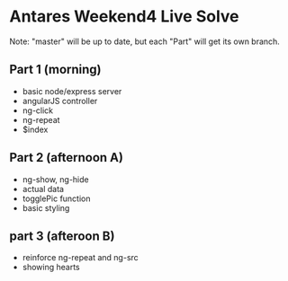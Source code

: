 Antares Weekend4 Live Solve
===

Note: "master" will be up to date, but each "Part" will get its own branch.

Part 1 (morning)
---
- basic node/express server
- angularJS controller
- ng-click
- ng-repeat
- $index

Part 2 (afternoon A)
---
- ng-show, ng-hide
- actual data
- togglePic function
- basic styling

part 3 (afteroon B)
---
- reinforce ng-repeat and ng-src
- showing hearts 
